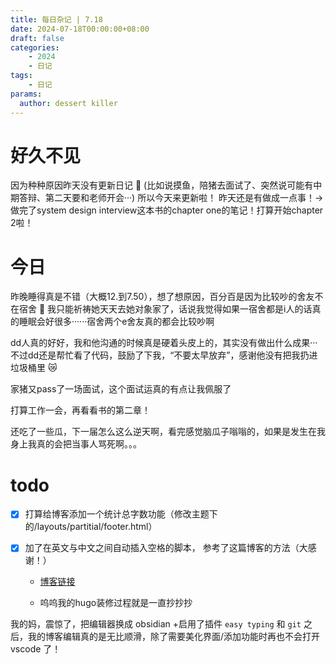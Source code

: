```yaml
---
title: 每日杂记 | 7.18
date: 2024-07-18T00:00:00+08:00
draft: false
categories: 
    - 2024
    - 日记
tags:
    - 日记
params:
  author: dessert killer
---
```


# 好久不见

因为种种原因昨天没有更新日记 :pleading_face: (比如说摸鱼，陪猪去面试了、突然说可能有中期答辩、第二天要和老师开会···)
所以今天来更新啦！
昨天还是有做成一点事！-> 做完了system design interview这本书的chapter one的笔记！打算开始chapter 2啦！


# 今日

昨晚睡得真是不错（大概12.到7.50），想了想原因，百分百是因为比较吵的舍友不在宿舍 :face_with_head_bandage: 我只能祈祷她天天去她对象家了，话说我觉得如果一宿舍都是i人的话真的睡眠会好很多······宿舍两个e舍友真的都会比较吵啊

dd人真的好好，我和他沟通的时候真是硬着头皮上的，其实没有做出什么成果···不过dd还是帮忙看了代码，鼓励了下我，“不要太早放弃”，感谢他没有把我扔进垃圾桶里 :crying_cat_face:

家猪又pass了一场面试，这个面试运真的有点让我佩服了

打算工作一会，再看看书的第二章！

还吃了一些瓜，下一届怎么这么逆天啊，看完感觉脑瓜子嗡嗡的，如果是发生在我身上我真的会把当事人骂死啊。。。

# todo

- [x] 打算给博客添加一个统计总字数功能（修改主题下的/layouts/partitial/footer.html）

- [x] 加了在英文与中文之间自动插入空格的脚本， 参考了这篇博客的方法（大感谢！）
  - [博客链接](https://huuuuuuo.github.io/post/hugo%E4%B8%AD%E8%8B%B1%E6%96%87%E4%B9%8B%E9%97%B4%E8%87%AA%E5%8A%A8%E5%8A%A0%E7%A9%BA%E6%A0%BC/)

  - 呜呜我的hugo装修过程就是一直抄抄抄


我的妈，震惊了，把编辑器换成 obsidian +启用了插件 `easy typing` 和 `git` 之后，我的博客编辑真的是无比顺滑，除了需要美化界面/添加功能时再也不会打开 vscode 了！
